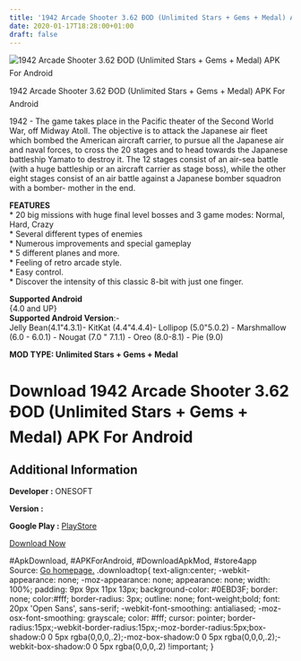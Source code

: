 ```yaml
---
title: '1942 Arcade Shooter 3.62 ÐOD (Unlimited Stars + Gems + Medal) APK For Android'
date: 2020-01-17T18:28:00+01:00
draft: false
---
```


![1942 Arcade Shooter 3.62 ÐOD (Unlimited Stars + Gems + Medal) APK For Android](https://i1.wp.com/apkhome.net/wp-content/uploads/2020/01/1942-Arcade-Shooter-3.62-ÐOD-Unlimited-Stars-Gems-Medal.png "1942 Arcade Shooter 3.62 ÐOD (Unlimited Stars + Gems + Medal) APK For Android")

  

1942 Arcade Shooter 3.62 ÐOD (Unlimited Stars + Gems + Medal) APK For Android

1942 - The game takes place in the Pacific theater of the Second World War, off Midway Atoll. The objective is to attack the Japanese air fleet which bombed the American aircraft carrier, to pursue all the Japanese air and naval forces, to cross the 20 stages and to head towards the Japanese battleship Yamato to destroy it. The 12 stages consist of an air-sea battle (with a huge battleship or an aircraft carrier as stage boss), while the other eight stages consist of an air battle against a Japanese bomber squadron with a bomber- mother in the end.

**FEATURES**  
\* 20 big missions with huge final level bosses and 3 game modes: Normal, Hard, Crazy  
\* Several different types of enemies  
\* Numerous improvements and special gameplay  
\* 5 different planes and more.  
\* Feeling of retro arcade style.  
\* Easy control.  
\* Discover the intensity of this classic 8-bit with just one finger.

**Supported Android**  
{4.0 and UP}  
**Supported Android Version**:-  
Jelly Bean(4.1"4.3.1)- KitKat (4.4"4.4.4)- Lollipop (5.0"5.0.2) - Marshmallow (6.0 - 6.0.1) - Nougat (7.0 " 7.1.1) - Oreo (8.0-8.1) - Pie (9.0)

**MOD TYPE: Unlimited Stars + Gems + Medal**

Download 1942 Arcade Shooter 3.62 ÐOD (Unlimited Stars + Gems + Medal) APK For Android
=======================================================================================

Additional Information
----------------------

**Developer :** ONESOFT

**Version :**

**Google Play :** [PlayStore](https://play.google.com/store/apps/details?id=com.os.wars.squadron)

  

[Download Now](https://store4app.co/post/1942-arcade-shooter-3-62-od-unlimited-stars-gems-medal-apk-for-android_1579281916)

  
#ApkDownload, #APKForAndroid, #DownloadApkMod, #store4app  
Source: [Go homepage.](https://store4app.co/post/1942-arcade-shooter-3-62-od-unlimited-stars-gems-medal-apk-for-android_1579281916) .downloadtop{ text-align:center; -webkit-appearance: none; -moz-appearance: none; appearance: none; width: 100%; padding: 9px 9px 11px 13px; background-color: #0EBD3F; border: none; color:#fff; border-radius: 3px; outline: none; font-weight;bold; font: 20px 'Open Sans', sans-serif; -webkit-font-smoothing: antialiased; -moz-osx-font-smoothing: grayscale; color: #fff; cursor: pointer; border-radius:15px;-webkit-border-radius:15px;-moz-border-radius:5px;box-shadow:0 0 5px rgba(0,0,0,.2);-moz-box-shadow:0 0 5px rgba(0,0,0,.2);-webkit-box-shadow:0 0 5px rgba(0,0,0,.2) !important; }